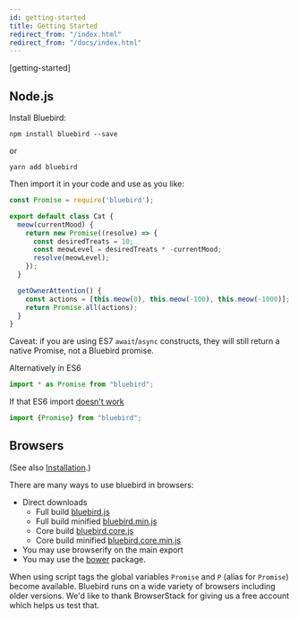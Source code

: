 ```yaml
---
id: getting-started
title: Getting Started
redirect_from: "/index.html"
redirect_from: "/docs/index.html"
---
```


[getting-started]

## Node.js
Install Bluebird:
```
npm install bluebird --save
```
or
```
yarn add bluebird
```

Then import it in your code and use as you like:
```js
const Promise = require('bluebird');

export default class Cat {
  meow(currentMood) {
    return new Promise((resolve) => {
      const desiredTreats = 10;
      const meowLevel = desiredTreats * -currentMood;
      resolve(meowLevel);
    });
  }

  getOwnerAttention() {
    const actions = [this.meow(0), this.meow(-100), this.meow(-1000)];
    return Promise.all(actions);
  }
}
```

Caveat: if you are using ES7 `await`/`async` constructs, they will still return a native Promise, not a
Bluebird promise.

Alternatively in ES6 

```js
import * as Promise from "bluebird";
```

If that ES6 import [doesn't work](https://github.com/petkaantonov/bluebird/pull/1594)

```js
import {Promise} from "bluebird";
```

## Browsers

(See also [Installation](install.html).)

There are many ways to use bluebird in browsers:

- Direct downloads
    - Full build [bluebird.js](https://cdn.jsdelivr.net/bluebird/latest/bluebird.js)
    - Full build minified [bluebird.min.js](https://cdn.jsdelivr.net/bluebird/latest/bluebird.min.js)
    - Core build [bluebird.core.js](https://cdn.jsdelivr.net/bluebird/latest/bluebird.core.js)
    - Core build minified [bluebird.core.min.js](https://cdn.jsdelivr.net/bluebird/latest/bluebird.core.min.js)
- You may use browserify on the main export
- You may use the [bower](http://bower.io) package.

When using script tags the global variables `Promise` and `P` (alias for `Promise`) become available. Bluebird runs on a wide variety of browsers including older versions. We'd like to thank BrowserStack for giving us a free account which helps us test that. 

